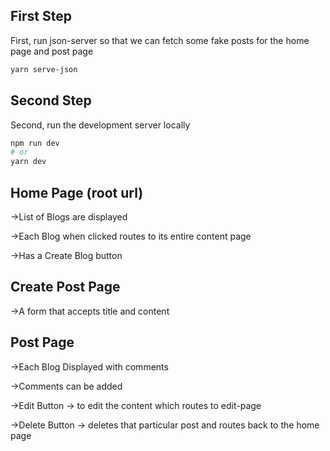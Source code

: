 ## First Step 

First, run json-server so that we can fetch some fake posts for the home page and post page

```bash
yarn serve-json
```

## Second Step 

Second, run the development server locally

```bash
npm run dev
# or
yarn dev
```

## Home Page (root url)

->List of Blogs are displayed 

->Each Blog when clicked routes to its entire content page 

->Has a Create Blog button 


## Create Post Page

->A form that accepts title and content


## Post Page 

->Each Blog Displayed with comments 

->Comments can be added 

->Edit Button -> to edit the content which routes to edit-page 

->Delete Button -> deletes that particular post and routes back to the home page 


